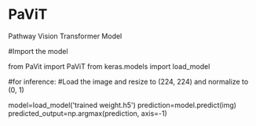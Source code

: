 # PaViT
Pathway Vision Transformer Model

#Import the model

from PaVit import PaViT
from keras.models import load_model

#for inference:
#Load the image and resize to (224, 224) and normalize to (0, 1)

model=load_model('trained weight.h5')
prediction=model.predict(img)
predicted_output=np.argmax(prediction, axis=-1)


